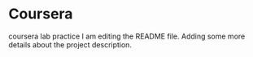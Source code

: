 # Coursera
coursera lab practice
I am editing the README file. Adding some more details about the project description.

